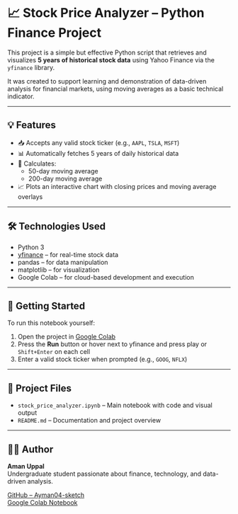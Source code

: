 # 📈 Stock Price Analyzer – Python Finance Project

This project is a simple but effective Python script that retrieves and visualizes **5 years of historical stock data** using Yahoo Finance via the `yfinance` library.

It was created to support learning and demonstration of data-driven analysis for financial markets, using moving averages as a basic technical indicator.

---

## 💡 Features

- 📥 Accepts any valid stock ticker (e.g., `AAPL`, `TSLA`, `MSFT`)
- 📊 Automatically fetches 5 years of daily historical data
- 🧮 Calculates:
  - 50-day moving average
  - 200-day moving average
- 📈 Plots an interactive chart with closing prices and moving average overlays

---

## 🛠️ Technologies Used

- Python 3
- [yfinance](https://pypi.org/project/yfinance/) – for real-time stock data
- pandas – for data manipulation
- matplotlib – for visualization
- Google Colab – for cloud-based development and execution

---

## 🚀 Getting Started

To run this notebook yourself:

1. Open the project in [Google Colab](https://colab.research.google.com/drive/17P-STpPButtcrICZraxBUo-WvdVK94nh?usp=sharing)
2. Press the **Run** button or hover next to yfinance and press play or `Shift+Enter` on each cell
3. Enter a valid stock ticker when prompted (e.g., `GOOG`, `NFLX`)

---

## 📁 Project Files

- `stock_price_analyzer.ipynb` – Main notebook with code and visual output
- `README.md` – Documentation and project overview

---

## 👨‍💻 Author

**Aman Uppal**  
Undergraduate student passionate about finance, technology, and data-driven analysis.

[GitHub – Ayman04-sketch](https://github.com/Ayman04-sketch)  
[Google Colab Notebook](https://colab.research.google.com/drive/17P-STpPButtcrICZraxBUo-WvdVK94nh?usp=sharing)
